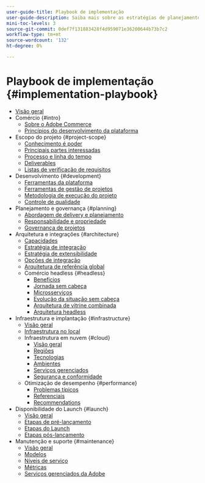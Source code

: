 ```yaml
---
user-guide-title: Playbook de implementação
user-guide-description: Saiba mais sobre as estratégias de planejamento e implementação de um site de Adobe Commerce bem-sucedido.
mini-toc-levels: 3
source-git-commit: 0def7f131883428f4d959071e36200644b73b7c2
workflow-type: tm+mt
source-wordcount: '132'
ht-degree: 0%

---
```



# Playbook de implementação {#implementation-playbook}

- [Visão geral](overview.md)
- Comércio {#intro}
   - [Sobre o Adobe Commerce](intro/about-commerce.md)
   - [Princípios do desenvolvimento da plataforma](intro/platform-development.md)
- Escopo do projeto {#project-scope}
   - [Conhecimento é poder](project-scope/knowledge.md)
   - [Principais partes interessadas](project-scope/key-stakeholders.md)
   - [Processo e linha do tempo](project-scope/process-timeline.md)
   - [Deliverables](project-scope/deliverables.md)
   - [Listas de verificação de requisitos](project-scope/requirement-checklists.md)
- Desenvolvimento {#development}
   - [Ferramentas da plataforma](development/platform-tools.md)
   - [Ferramentas de gestão de projetos](development/project-management-tools.md)
   - [Metodologia de execução do projeto](development/delivery.md)
   - [Controle de qualidade](development/quality-control.md)
- Planejamento e governança {#planning}
   - [Abordagem de delivery e planejamento](planning/delivery.md)
   - [Responsabilidade e propriedade](planning/ownership.md)
   - [Governança de projetos](planning/governance.md)
- Arquitetura e integrações {#architecture}
   - [Capacidades](architecture/capabilities.md)
   - [Estratégia de integração](architecture/integration-strategy.md)
   - [Estratégia de extensibilidade](architecture/extensibility-strategy.md)
   - [Opções de integração](architecture/integration-options.md)
   - [Arquitetura de referência global](architecture/global-reference.md)
   - Comércio headless {#headless}
      - [Benefícios](architecture/headless/benefits.md)
      - [Jornada sem cabeça](architecture/headless/journey-to-headless.md)
      - [Microsserviços](architecture/headless/microservices.md)
      - [Evolução da situação sem cabeça](architecture/headless/evolution.md)
      - [Arquitetura de vitrine combinada](architecture/headless/legacy-storefront.md)
      - [Arquitetura headless](architecture/headless/adobe-commerce.md)
- Infraestrutura e implantação {#infrastructure}
   - [Visão geral](infrastructure/overview.md)
   - [Infraestrutura no local](infrastructure/on-premises.md)
   - Infraestrutura em nuvem {#cloud}
      - [Visão geral](infrastructure/cloud/overview.md)
      - [Regiões](infrastructure/cloud/regions.md)
      - [Tecnologias](infrastructure/cloud/technology.md)
      - [Ambientes](infrastructure/cloud/environments.md)
      - [Serviços gerenciados](infrastructure/cloud/managed-services.md)
      - [Segurança e conformidade](infrastructure/cloud/security.md)
   - Otimização de desempenho {#performance}
      - [Problemas típicos](infrastructure/performance/optimization.md)
      - [Referenciais](infrastructure/performance/benchmarks.md)
      - [Recommendations](infrastructure/performance/recommendations.md)
- Disponibilidade do Launch {#launch}
   - [Visão geral](launch/overview.md)
   - [Etapas de pré-lançamento](launch/pre-launch-steps.md)
   - [Etapas do Launch](launch/launch-steps.md)
   - [Etapas pós-lançamento](launch/post-launch-steps.md)
- Manutenção e suporte {#maintenance}
   - [Visão geral](maintenance/overview.md)
   - [Modelos](maintenance/models.md)
   - [Níveis de serviço](maintenance/service-level-agreements.md)
   - [Métricas](maintenance/metrics.md)
   - [Serviços gerenciados da Adobe](maintenance/adobe-managed-services.md)
